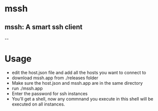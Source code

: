 # mssh
## mssh: A smart ssh client 
--
# Usage
* edit the host.json file and add all the hosts you want to connect to
* download mssh.app from ./releases folder
* Make sure the host.json and mssh.app are in the same directory
* run ./mssh.app
* Enter the password for ssh instances
* You'll get a shell, now any commnand you execute in this shell will be executed on all instances. 
